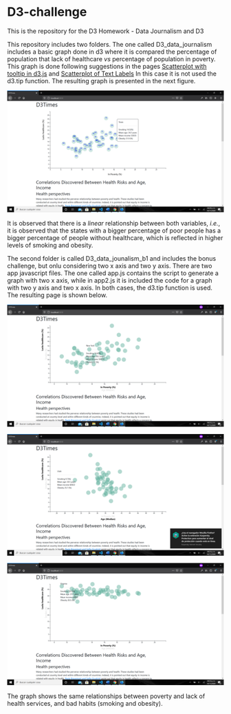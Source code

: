 # D3-challenge
This is the repository for the D3 Homework - Data Journalism and D3

This repository includes two folders. The one called D3_data_journalism includes a basic graph done in d3 where it is compared the percentage of population that lack of healthcare *vs* percentage of population in poverty. This graph is done following suggestions in the pages [Scatterplot with tooltip in d3.js]( https://www.d3-graph-gallery.com/graph/scatter_tooltip.html
) and [Scatterplot of Text Labels](https://observablehq.com/@abebrath/scatterplot-of-text-labels)
In this case it is not used the d3.tip function. The resulting graph is presented in the next figure.

![first page](pag1.png?raw=true "Basic challenge")

It is observed that there is a *linear* relationship between both variables, *i.e.*, it is observed that the states with a bigger percentage of poor people has a bigger percentage of people without healthcare, which is reflected in higher levels of smoking and obesity.

The second folder is called D3_data_jounalism_b1 and includes the bonus challenge, but onlu considering two x axis and two y axis. There are two app javascript files. The one called app.js contains the script to generate a graph with two x axis, while in app2.js it is included the code for a graph with two y axis and two x axis. In both cases, the d3.tip function is used. The resulting page is shown below.

![second page](pag2.png?raw=true "Bonus challenge ")

![third page](pag3.png?raw=true "Bonus challenge 2")

![fourth page](pag4.png?raw=true "Bonus challenge 3")

The graph shows the same relationships between poverty and lack of health services, and bad habits (smoking and obesity).